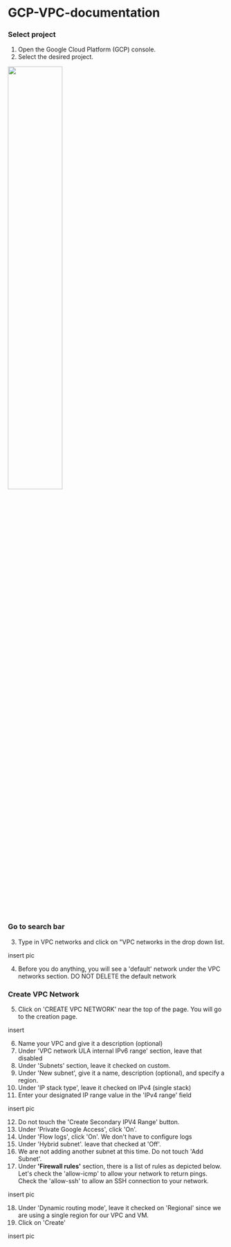 # GCP-VPC-documentation

### Select project
1. Open the Google Cloud Platform (GCP) console.
2. Select the desired project.

<img src="https://github.com/mindmotivate/GCP_private/assets/130941970/64bfc3e7-aece-4ffc-8eb2-9ab62d301188" width="50%" height="50%">

### Go to search bar
3. Type in VPC networks and click on "VPC networks in the drop down list.

insert pic

4. Before you do anything, you will see a 'default' network under the VPC networks section.  DO NOT DELETE the default network

### Create VPC Network
5. Click on 'CREATE VPC NETWORK' near the top of the page.  You will go to the creation page.

insert

6. Name your VPC and give it a description (optional)
7. Under 'VPC network ULA internal IPv6 range' section, leave that disabled
8. Under 'Subnets' section, leave it checked on custom.
9. Under 'New subnet', give it a name, description (optional), and specify a region.
10. Under 'IP stack type', leave it checked on IPv4 (single stack)
11. Enter your designated IP range value in the 'IPv4 range' field

insert pic

12. Do not touch the 'Create Secondary IPV4 Range' button.
13. Under 'Private Google Access', click 'On'.
14. Under 'Flow logs', click 'On'.  We don't have to configure logs
15. Under 'Hybrid subnet'. leave that checked at 'Off'.
16. We are not adding another subnet at this time.  Do not touch 'Add Subnet'.
17. Under <b>'Firewall rules'</b> section, there is a list of rules as depicted below.  Let's check the 'allow-icmp' to allow your network to return pings. Check the 'allow-ssh' to allow an SSH connection to your network.

insert pic

18. Under 'Dynamic routing mode', leave it checked on 'Regional' since we are using a single region for our VPC and VM.
19. Click on 'Create'

insert pic

